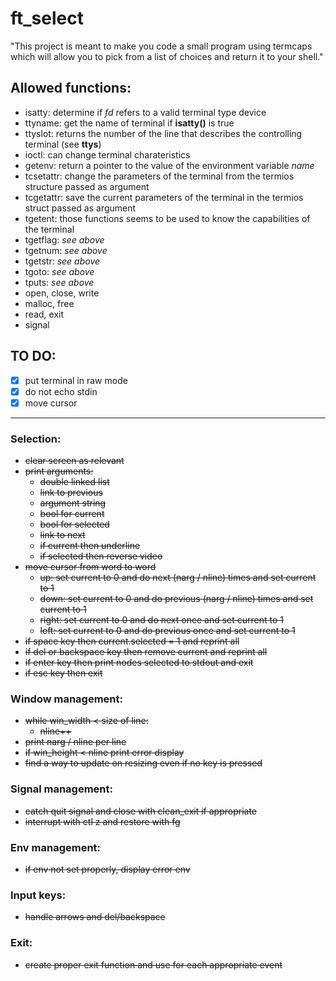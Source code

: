 # ft_select
"This project is meant to make you code a small program using termcaps which will allow you to pick from a list of choices and return it to your shell."

## Allowed functions:

* isatty: determine if _fd_ refers to a valid terminal type device
* ttyname: get the name of terminal if __isatty()__ is true
* ttyslot: returns the number of the line that describes the controlling terminal (see __ttys__)
* ioctl: can change terminal charateristics
* getenv: return a pointer to the value of the environment variable _name_
* tcsetattr: change the parameters of the terminal from the termios structure passed as argument
* tcgetattr: save the current parameters of the terminal in the termios struct passed as argument
* tgetent: those functions seems to be used to know the capabilities of the terminal
* tgetflag: _see above_
* tgetnum: _see above_
* tgetstr: _see above_
* tgoto: _see above_
* tputs: _see above_
* open, close, write
* malloc, free
* read, exit
* signal

## TO DO:

- [x] put terminal in raw mode
- [x] do not echo stdin
- [x] move cursor

----------------------------------

###	Selection:
* ~~clear screen as relevant~~
* ~~print arguments:~~
	* ~~double linked list~~
	* ~~link to previous~~
	* ~~argument string~~
	* ~~bool for current~~
	* ~~bool for selected~~
	* ~~link to next~~
	* ~~if current then underline~~
	* ~~if selected then reverse video~~ 
* ~~move cursor from word to word~~
	* ~~up: set current to 0 and do next (narg / nline) times and set current to 1~~
	* ~~down: set current to 0 and do previous (narg / nline) times and set current to 1~~
	* ~~right: set current to 0 and do next once and set current to 1~~
	* ~~left: set current to 0 and do previous once and set current to 1~~
* ~~if space key then current.selected = 1 and reprint all~~
* ~~if del or backspace key then remove current and reprint all~~
* ~~if enter key then print nodes selected to stdout and exit~~
* ~~if esc key then exit~~


### Window management:
* ~~while win_width < size of line:~~
	* ~~nline++~~
* ~~print narg / nline per line~~
* ~~if win_height < nline print error display~~
* ~~find a way to update on resizing even if no key is pressed~~

### Signal management:
* ~~catch quit signal and close with clean_exit if appropriate~~
* ~~interrupt with ctl z and restore with fg~~

### Env management:
* ~~if env not set properly, display error env~~

### Input keys:
* ~~handle arrows and del/backspace~~

### Exit:
* ~~create proper exit function and use for each appropriate event~~

